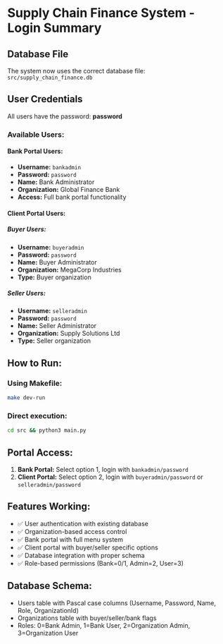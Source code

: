 # Supply Chain Finance System - Login Summary

## Database File
The system now uses the correct database file: `src/supply_chain_finance.db`

## User Credentials
All users have the password: **password**

### Available Users:

#### Bank Portal Users:
- **Username:** `bankadmin`
- **Password:** `password`
- **Name:** Bank Administrator
- **Organization:** Global Finance Bank
- **Access:** Full bank portal functionality

#### Client Portal Users:

##### Buyer Users:
- **Username:** `buyeradmin`
- **Password:** `password`
- **Name:** Buyer Administrator
- **Organization:** MegaCorp Industries
- **Type:** Buyer organization

##### Seller Users:
- **Username:** `selleradmin`
- **Password:** `password`
- **Name:** Seller Administrator
- **Organization:** Supply Solutions Ltd
- **Type:** Seller organization

## How to Run:

### Using Makefile:
```bash
make dev-run
```

### Direct execution:
```bash
cd src && python3 main.py
```

## Portal Access:

1. **Bank Portal:** Select option 1, login with `bankadmin/password`
2. **Client Portal:** Select option 2, login with `buyeradmin/password` or `selleradmin/password`

## Features Working:
- ✅ User authentication with existing database
- ✅ Organization-based access control
- ✅ Bank portal with full menu system
- ✅ Client portal with buyer/seller specific options
- ✅ Database integration with proper schema
- ✅ Role-based permissions (Bank=0/1, Admin=2, User=3)

## Database Schema:
- Users table with Pascal case columns (Username, Password, Name, Role, OrganizationId)
- Organizations table with buyer/seller/bank flags
- Roles: 0=Bank Admin, 1=Bank User, 2=Organization Admin, 3=Organization User
